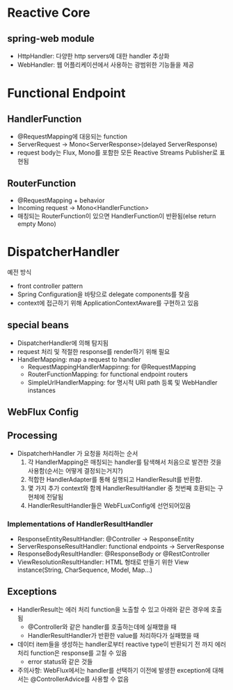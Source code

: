 # Reactive Core

## spring-web module

- HttpHandler: 다양한 http servers에 대한 handler 추상화
- WebHandler: 웹 어플리케이션에서 사용하는 광범위한 기능들을 제공

# Functional Endpoint

## HandlerFunction

- @RequestMapping에 대응되는 function
- ServerRequest -> Mono\<ServerResponse\>(delayed ServerResponse)
- request body는 Flux, Mono를 포함한 모든 Reactive Streams Publisher로 표현됨

## RouterFunction

- @RequestMapping + behavior
- Incoming request -> Mono\<HandlerFunction\>
- 매칭되는 RouterFunction이 있으면 HandlerFunction이 반환됨(else return empty Mono)

# DispatcherHandler

예전 방식

- front controller pattern
- Spring Configuration을 바탕으로 delegate components를 찾음
- context에 접근하기 위해 ApplicationContextAware를 구현하고 있음

## special beans

- DispatcherHandler에 의해 탐지됨
- request 처리 및 적절한 response를 render하기 위해 필요
- HandlerMapping: map a request to handler
  - RequestMappingHandlerMappinng: for @RequestMapping
  - RouterFunctionMapping: for functional endpoint routers
  - SimpleUrlHandlerMapping: for 명시적 URI path 등록 및 WebHandler instances

## WebFlux Config

## Processing

- DispatcherhHandler 가 요청을 처리하는 순서
  1. 각 HandlerMapping은 매칭되는 handler를 탐색해서 처음으로 발견한 것을 사용함(순서는 어떻게 결정되는거지?)
  2. 적합한 HandlerAdapter를 통해 실행되고 HandlerResult를 반환함. 
  3. 몇 가지 추가 context와 함께 HandlerResultHandler 중 첫번째 호환되는 구현체에 전달됨
  4. HandlerResultHandler들은 WebFLuxConfig에 선언되어있음

### Implementations of HandlerResultHandler

- ResponseEntityResultHandler: @Controller -> ResponseEntity
- ServerResponseResultHandler: functional endpoints -> ServerResponse
- ResponseBodyResultHandler: @ResponseBody or @RestController
- ViewResolutionResultHandler: HTML 형태로 만들기 위한 View instance(String, CharSequence, Model, Map...)

## Exceptions

- HandlerResult는 에러 처리 function을 노출할 수 있고 아래와 같은 경우에 호출됨
  - @Controller와 같은 handler를 호출하는데에 실패했을 때
  - HandlerResultHandler가 반환한 value를 처리하다가 실패했을 때
 - 데이터 item들을 생성하는 handler로부터 reactive type이 반환되기 전 까지 에러 처리 function은 response를 고칠 수 있음
   - error status와 같은 것들
 - 주의사항: WebFlux에서는 handler를 선택하기 이전에 발생한 exception에 대해서는 @ControllerAdvice를 사용할 수 없음

